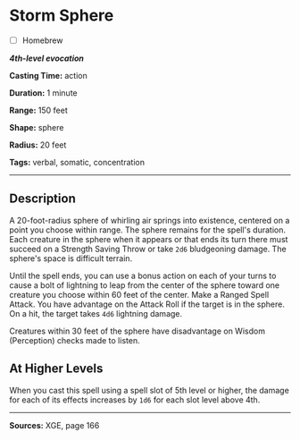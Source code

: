 # Storm Sphere

- [ ] Homebrew

***4th-level evocation***

**Casting Time:** action

**Duration:** 1 minute

**Range:** 150 feet

**Shape:** sphere

**Radius:** 20 feet

**Tags:** verbal, somatic, concentration

---

## Description
A 20-foot-radius sphere of whirling air springs into existence, centered on a point you choose within range.
The sphere remains for the spell's duration.
Each creature in the sphere when it appears or that ends its turn there must succeed on a Strength Saving Throw or take `2d6` bludgeoning damage.
The sphere's space is difficult terrain.

Until the spell ends, you can use a bonus action on each of your turns to cause a bolt of lightning to leap from the center of the sphere toward one creature you choose within 60 feet of the center.
Make a Ranged Spell Attack.
You have advantage on the Attack Roll if the target is in the sphere.
On a hit, the target takes `4d6` lightning damage.

Creatures within 30 feet of the sphere have disadvantage on Wisdom (Perception) checks made to listen.

## At Higher Levels
When you cast this spell using a spell slot of 5th level or higher, the damage for each of its effects increases by `1d6` for each slot level above 4th.

---

**Sources:** XGE, page 166
